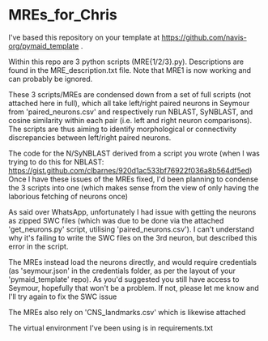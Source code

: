 # MREs_for_Chris

I've based this repository on your template at https://github.com/navis-org/pymaid_template .

Within this repo are 3 python scripts (MRE{1/2/3}.py). Descriptions are found in the MRE_description.txt file. Note that MRE1 is now working and can probably be ignored.

These 3 scripts/MREs are condensed down from a set of full scripts (not attached here in full), which all take left/right paired neurons in Seymour from 'paired_neurons.csv' and respectively run NBLAST, SyNBLAST, and cosine similarity within each pair (i.e. left and right neuron comparisons). The scripts are thus aiming to identify morphological or connectivity discrepancies between left/right paired neurons.

The code for the N/SyNBLAST derived from a script you wrote (when I was trying to do this for NBLAST: https://gist.github.com/clbarnes/920d1ac533bf76922f036a8b564df5ed)
Once I have these issues of the MREs fixed, I'd been planning to condense the 3 scripts into one (which makes sense from the view of only having the laborious fetching of neurons once)

As said over WhatsApp, unfortunately I had issue with getting the neurons as zipped SWC files (which was due to be done via the attached 'get_neurons.py' script, utilising 'paired_neurons.csv'). I can't understand why it's failing to write the SWC files on the 3rd neuron, but described this error in the script.

The MREs instead load the neurons directly, and would require credentials (as 'seymour.json' in the credentials folder, as per the layout of your 'pymaid_template' repo). As you'd suggested you still have access to Seymour, hopefully that won't be a problem. If not, please let me know and I'll try again to fix the SWC issue

The MREs also rely on 'CNS_landmarks.csv' which is likewise attached

The virtual environment I've been using is in requirements.txt
